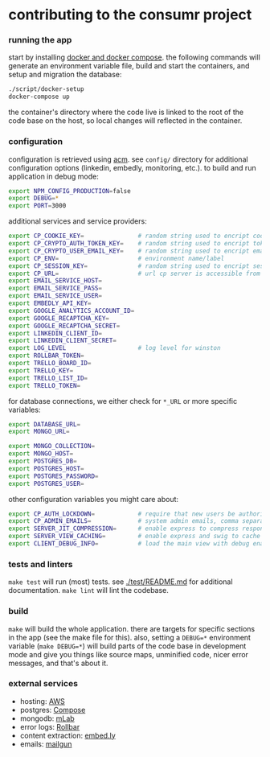 # contributing to the consumr project

### running the app

start by installing [docker and docker compose](https://docs.docker.com/compose/install/).
the following commands will generate an environment variable file, build and
start the containers, and setup and migration the database:

```bash
./script/docker-setup
docker-compose up
```

the container's directory where the code live is linked to the root of the code
base on the host, so local changes will reflected in the container.

### configuration

configuration is retrieved using [acm](https://www.npmjs.com/package/acm). see
`config/` directory for additional configuration options (linkedin, embedly,
monitoring, etc.). to build and run application in debug mode:

```bash
export NPM_CONFIG_PRODUCTION=false
export DEBUG=*
export PORT=3000
```

additional services and service providers:

```bash
export CP_COOKIE_KEY=               # random string used to encript cookies
export CP_CRYPTO_AUTH_TOKEN_KEY=    # random string used to encript tokens
export CP_CRYPTO_USER_EMAIL_KEY=    # random string used to encript emails
export CP_ENV=                      # environment name/label
export CP_SESSION_KEY=              # random string used to encript sessions
export CP_URL=                      # url cp server is accessible from
export EMAIL_SERVICE_HOST=
export EMAIL_SERVICE_PASS=
export EMAIL_SERVICE_USER=
export EMBEDLY_API_KEY=
export GOOGLE_ANALYTICS_ACCOUNT_ID=
export GOOGLE_RECAPTCHA_KEY=
export GOOGLE_RECAPTCHA_SECRET=
export LINKEDIN_CLIENT_ID=
export LINKEDIN_CLIENT_SECRET=
export LOG_LEVEL                    # log level for winston
export ROLLBAR_TOKEN=
export TRELLO_BOARD_ID=
export TRELLO_KEY=
export TRELLO_LIST_ID=
export TRELLO_TOKEN=
```

for database connections, we either check for `*_URL` or more specific
variables:

```bash
export DATABASE_URL=
export MONGO_URL=
````

```bash
export MONGO_COLLECTION=
export MONGO_HOST=
export POSTGRES_DB=
export POSTGRES_HOST=
export POSTGRES_PASSWORD=
export POSTGRES_USER=
```

other configuration variables you might care about:

```bash
export CP_AUTH_LOCKDOWN=            # require that new users be authorized
export CP_ADMIN_EMAILS=             # system admin emails, comma separated
export SERVER_JIT_COMPRESSION=      # enable express to compress responses
export SERVER_VIEW_CACHING=         # enable express and swig to cache views
export CLIENT_DEBUG_INFO=           # load the main view with debug enabled
```

### tests and linters

`make test` will run (most) tests. see [./test/README.md](test/README.md) for
additional documentation. `make lint` will lint the codebase.

### build

`make` will build the whole application. there are targets for specific
sections in the app (see the make file for this). also, setting a `DEBUG=*`
environment variable (`make DEBUG=*`) will build parts of the code base in
development mode and give you things like source maps, unminified code, nicer
error messages, and that's about it.

### external services

- hosting: [AWS](https://aws.amazon.com/)
- postgres: [Compose](https://www.compose.com/)
- mongodb: [mLab](https://mlab.com/)
- error logs: [Rollbar](https://rollbar.com/)
- content extraction: [embed.ly](http://embed.ly/)
- emails: [mailgun](http://www.mailgun.com/)

<!-- &#45; rabbitmq: [CloudAMQP](https://www.cloudamqp.com/) -->

